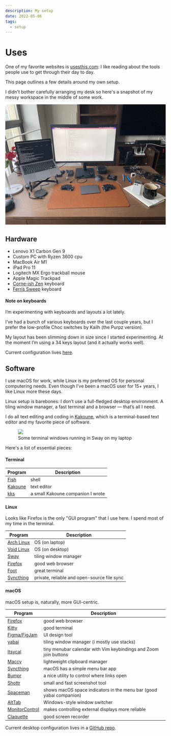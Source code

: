 ```yaml
---
description: My setup
date: 2022-05-06
tags:
  - setup
---
```


# Uses

One of my favorite websites is [usesthis.com](https://usesthis.com/): I like
reading about the tools people use to get through their day to day.

This page outlines a few details around my own setup.

I didn't bother carefully arranging my desk so here's a snapshot of my messy
workspace in the middle of some work.

![desk](img/desk.jpg)

## Hardware

- Lenovo X1 Carbon Gen 9
- Custom PC with Ryzen 3600 cpu
- MacBook Air M1
- iPad Pro 11
- Logitech MX Ergo trackball mouse
- Apple Magic Trackpad
- [Corne-ish Zen][corneish] keyboard
- [Ferris Sweep][sweep] keyboard

[corneish]: https://lowprokb.ca/products/corne-ish-zen-2
[sweep]: https://github.com/davidphilipbarr/Sweep

#### Note on keyboards

I’m experimenting with keyboards and layouts a lot lately.

I’ve had a bunch of various keyboards over the last couple years, but I prefer
the low-profile Choc switches by Kailh (the Purpz version).

My layout has been slimming down in size since I started experimenting. At the
moment I’m using a 34 keys layout (and it actually works well).

Current configuration lives [here](https://github.com/kkga/zmk-config).

## Software

I use macOS for work, while Linux is my preferred OS for personal computering
needs. Even though I’ve been a macOS user for 15+ years, I like Linux more these
days.

Linux setup is barebones: I don’t use a full-fledged desktop environment. A
tiling window manager, a fast terminal and a browser — that’s all I need.

I do all text editing and coding in [Kakoune](https://kakoune.org/), which is a
terminal-based text editor and my favorite piece of software.

<figure class="full-bleed">
  <a href="https://raw.githubusercontent.com/kkga/config/master/.local/share/desktop.png">
    <img src="https://raw.githubusercontent.com/kkga/config/master/.local/share/desktop.png" />
  </a>
  <figcaption>Some terminal windows running in Sway on my laptop</figcaption>
</figure>

Here's a list of essential pieces:

#### Terminal

| Program                         | Description                       |
| ------------------------------- | --------------------------------- |
| [Fish](https://fishshell.com/)  | shell                             |
| [Kakoune](https://kakoune.org/) | text editor                       |
| [kks](projects/kks.md)          | a small Kakoune companion I wrote |

#### Linux

Looks like Firefox is the only "GUI program" that I use here. I spend most of my
time in the terminal.

| Program                                | Description                                 |
| -------------------------------------- | ------------------------------------------- |
| [Arch Linux](https://archlinux.org/)   | OS (on laptop)                              |
| [Void Linux](https://voidlinux.org/)   | OS (on desktop)                             |
| [Sway](https://swaywm.org/)            | tiling window manager                       |
| [Firefox](https://firefox.com/)        | good web browser                            |
| [Foot](https://codeberg.org/dnkl/foot) | great terminal                              |
| [Syncthing](https://syncthing.net/)    | private, reliable and open-source file sync |

#### macOS

macOS setup is, naturally, more GUI-centric.

| Program                                                            | Description                                                         |
| ------------------------------------------------------------------ | ------------------------------------------------------------------- |
| [Firefox](https://www.mozilla.org/en-US/firefox/new/)              | good web browser                                                    |
| [Kitty](https://sw.kovidgoyal.net/kitty/)                          | good terminal                                                       |
| [Figma/FigJam](https://figma.com/)                                 | UI design tool                                                      |
| [yabai](https://github.com/koekeishiya/yabai)                      | tiling window manager (i mostly use stacks)                         |
| [Itsycal](https://www.mowglii.com/itsycal/)                        | tiny menubar calendar with Vim keybindings and Zoom join buttons    |
| [Maccy](https://maccy.app/)                                        | lightweight clipboard manager                                       |
| [Syncthing](https://syncthing.net/)                                | macOS has a simple menu bar app                                     |
| [Bumpr](https://www.getbumpr.com)                                  | a nice utility to control where links open                          |
| [Shottr](https://shottr.cc/)                                       | small and fast screenshot tool                                      |
| [Spaceman](https://github.com/Jaysce/Spaceman)                     | shows macOS space indicators in the menu bar (good yabai companion) |
| [AltTab](https://github.com/lwouis/alt-tab-macos)                  | Windows-style window switcher                                       |
| [MonitorControl](https://github.com/MonitorControl/MonitorControl) | makes controlling external displays more reliable                   |
| [Claquette](https://www.peakstep.com/claquette/)                   | good screen recorder                                                |

Current desktop configuration lives in a
[GitHub repo](https://github.com/kkga/config).
